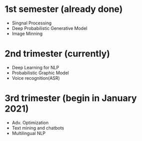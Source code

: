 # 1st semester (already done)
- Singnal Processing
- Deep Probabilistic Generative Model
- Image Minning

# 2nd trimester (currently)
- Deep Learning for NLP
- Probabilistic Graphic Model
- Voice recognition(ASR)

# 3rd trimester (begin in January 2021)
- Adv. Optimization
- Text mining and chatbots
- Multilingual NLP
